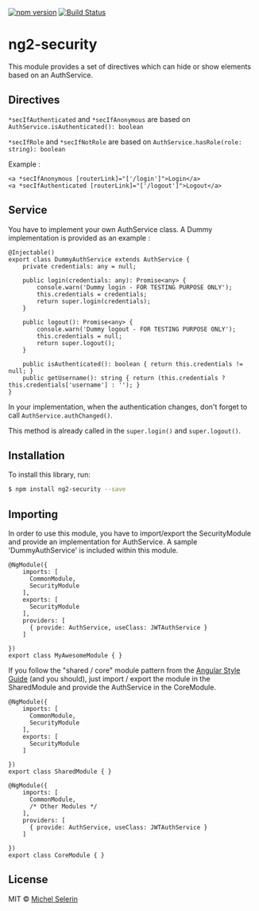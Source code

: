 [![npm version](https://badge.fury.io/js/ng2-security.svg)](https://badge.fury.io/js/ng2-security) [![Build Status](https://travis-ci.org/mselerin/ng2-security.svg?branch=master)](https://travis-ci.org/mselerin/ng2-security)

# ng2-security

This module provides a set of directives which can hide or show elements based on an AuthService.

## Directives

`*secIfAuthenticated` and `*secIfAnonymous`
are based on `AuthService.isAuthenticated(): boolean`

`*secIfRole` and `*secIfNotRole`
are based on `AuthService.hasRole(role: string): boolean`

Example :
```
<a *secIfAnonymous [routerLink]="['/login']">Login</a>
<a *secIfAuthenticated [routerLink]="['/logout']">Logout</a>
```

## Service
You have to implement your own AuthService class. A Dummy implementation is provided as an example :
```
@Injectable()
export class DummyAuthService extends AuthService {
    private credentials: any = null;

    public login(credentials: any): Promise<any> {
        console.warn('Dummy login - FOR TESTING PURPOSE ONLY');
        this.credentials = credentials;
        return super.login(credentials);
    }

    public logout(): Promise<any> {
        console.warn('Dummy logout - FOR TESTING PURPOSE ONLY');
        this.credentials = null;
        return super.logout();
    }

    public isAuthenticated(): boolean { return this.credentials != null; }
    public getUsername(): string { return (this.credentials ? this.credentials['username'] : ''); }
}
```

In your implementation, when the authentication changes, don't forget to call `AuthService.authChanged()`.

This method is already called in the `super.login()` and `super.logout()`.


## Installation

To install this library, run:

```bash
$ npm install ng2-security --save
```


## Importing

In order to use this module, you have to import/export the SecurityModule and provide an implementation for AuthService.
A sample 'DummyAuthService' is included within this module.


```
@NgModule({
    imports: [
      CommonModule,
      SecurityModule
    ],
    exports: [
      SecurityModule
    ],
    providers: [
      { provide: AuthService, useClass: JWTAuthService }
    ]

})
export class MyAwesomeModule { }
```

If you follow the "shared / core" module pattern from the [Angular Style Guide](https://angular.io/docs/ts/latest/guide/style-guide.html#!#04-11) (and you should), just import / export the module in the SharedModule and provide the AuthService in the CoreModule.

```
@NgModule({
    imports: [
      CommonModule,
      SecurityModule
    ],
    exports: [
      SecurityModule
    ]

})
export class SharedModule { }
```

```
@NgModule({
    imports: [
      CommonModule,
      /* Other Modules */
    ],
    providers: [
      { provide: AuthService, useClass: JWTAuthService }
    ]

})
export class CoreModule { }
```


## License

MIT © [Michel Selerin](mailto:michel.selerin@outlook.com)
